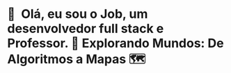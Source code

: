 <h1>👋 &nbsp;Olá, eu sou o Job, um desenvolvedor full stack e Professor. 🌟 Explorando Mundos: De Algoritmos a Mapas 🗺️</h1>

<!--
**jobpires14/jobpires14** is a ✨ _special_ ✨ repository because its `README.md` (this file) appears on your GitHub profile.

Here are some ideas to get you started:

- 🔭 I’m currently working on ...
- 🌱 I’m currently learning ...
- 👯 I’m looking to collaborate on ...
- 🤔 I’m looking for help with ...
- 💬 Ask me about ...
- 📫 How to reach me: ...
- 😄 Pronouns: ...
- ⚡ Fun fact: ...
-->
